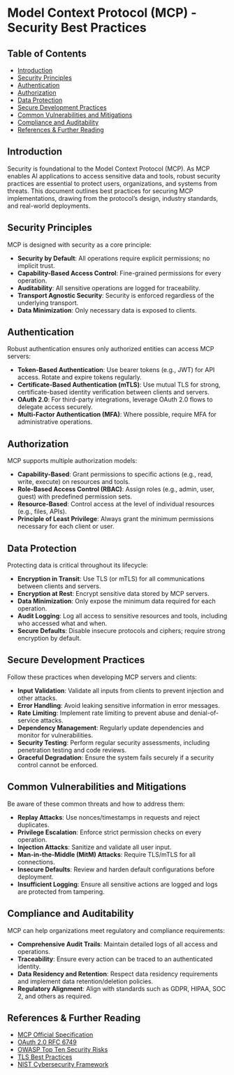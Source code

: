 # Model Context Protocol (MCP) - Security Best Practices

## Table of Contents
- [Introduction](#introduction)
- [Security Principles](#security-principles)
- [Authentication](#authentication)
- [Authorization](#authorization)
- [Data Protection](#data-protection)
- [Secure Development Practices](#secure-development-practices)
- [Common Vulnerabilities and Mitigations](#common-vulnerabilities-and-mitigations)
- [Compliance and Auditability](#compliance-and-auditability)
- [References & Further Reading](#references--further-reading)

## Introduction

Security is foundational to the Model Context Protocol (MCP). As MCP enables AI applications to access sensitive data and tools, robust security practices are essential to protect users, organizations, and systems from threats. This document outlines best practices for securing MCP implementations, drawing from the protocol’s design, industry standards, and real-world deployments.

## Security Principles

MCP is designed with security as a core principle:
- **Security by Default**: All operations require explicit permissions; no implicit trust.
- **Capability-Based Access Control**: Fine-grained permissions for every operation.
- **Auditability**: All sensitive operations are logged for traceability.
- **Transport Agnostic Security**: Security is enforced regardless of the underlying transport.
- **Data Minimization**: Only necessary data is exposed to clients.

## Authentication

Robust authentication ensures only authorized entities can access MCP servers:
- **Token-Based Authentication**: Use bearer tokens (e.g., JWT) for API access. Rotate and expire tokens regularly.
- **Certificate-Based Authentication (mTLS)**: Use mutual TLS for strong, certificate-based identity verification between clients and servers.
- **OAuth 2.0**: For third-party integrations, leverage OAuth 2.0 flows to delegate access securely.
- **Multi-Factor Authentication (MFA)**: Where possible, require MFA for administrative operations.

## Authorization

MCP supports multiple authorization models:
- **Capability-Based**: Grant permissions to specific actions (e.g., read, write, execute) on resources and tools.
- **Role-Based Access Control (RBAC)**: Assign roles (e.g., admin, user, guest) with predefined permission sets.
- **Resource-Based**: Control access at the level of individual resources (e.g., files, APIs).
- **Principle of Least Privilege**: Always grant the minimum permissions necessary for each client or user.

## Data Protection

Protecting data is critical throughout its lifecycle:
- **Encryption in Transit**: Use TLS (or mTLS) for all communications between clients and servers.
- **Encryption at Rest**: Encrypt sensitive data stored by MCP servers.
- **Data Minimization**: Only expose the minimum data required for each operation.
- **Audit Logging**: Log all access to sensitive resources and tools, including who accessed what and when.
- **Secure Defaults**: Disable insecure protocols and ciphers; require strong encryption by default.

## Secure Development Practices

Follow these practices when developing MCP servers and clients:
- **Input Validation**: Validate all inputs from clients to prevent injection and other attacks.
- **Error Handling**: Avoid leaking sensitive information in error messages.
- **Rate Limiting**: Implement rate limiting to prevent abuse and denial-of-service attacks.
- **Dependency Management**: Regularly update dependencies and monitor for vulnerabilities.
- **Security Testing**: Perform regular security assessments, including penetration testing and code reviews.
- **Graceful Degradation**: Ensure the system fails securely if a security control cannot be enforced.

## Common Vulnerabilities and Mitigations

Be aware of these common threats and how to address them:
- **Replay Attacks**: Use nonces/timestamps in requests and reject duplicates.
- **Privilege Escalation**: Enforce strict permission checks on every operation.
- **Injection Attacks**: Sanitize and validate all user input.
- **Man-in-the-Middle (MitM) Attacks**: Require TLS/mTLS for all connections.
- **Insecure Defaults**: Review and harden default configurations before deployment.
- **Insufficient Logging**: Ensure all sensitive actions are logged and logs are protected from tampering.

## Compliance and Auditability

MCP can help organizations meet regulatory and compliance requirements:
- **Comprehensive Audit Trails**: Maintain detailed logs of all access and operations.
- **Traceability**: Ensure every action can be traced to an authenticated identity.
- **Data Residency and Retention**: Respect data residency requirements and implement data retention/deletion policies.
- **Regulatory Alignment**: Align with standards such as GDPR, HIPAA, SOC 2, and others as required.

## References & Further Reading

- [MCP Official Specification](https://modelcontextprotocol.io/specification/)
- [OAuth 2.0 RFC 6749](https://datatracker.ietf.org/doc/html/rfc6749)
- [OWASP Top Ten Security Risks](https://owasp.org/www-project-top-ten/)
- [TLS Best Practices](https://cheatsheetseries.owasp.org/cheatsheets/Transport_Layer_Protection_Cheat_Sheet.html)
- [NIST Cybersecurity Framework](https://www.nist.gov/cyberframework) 